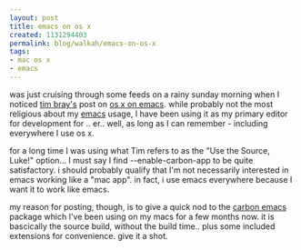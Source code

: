 ```yaml
--- 
layout: post
title: emacs on os x
created: 1131294403
permalink: blog/walkah/emacs-on-os-x
tags: 
- mac os x
- emacs
---
```

was just cruising through some feeds on a rainy sunday morning when I noticed <a href="http://tbray.org/ongoing/">tim bray's</a> post on <a href="http://www.tbray.org/ongoing/When/200x/2005/11/05/OS-X-Emacs">os x on emacs</a>. while probably not the most religious about my <a href="http://www.gnu.org/software/emacs/">emacs</a> usage, I have been using it as my primary editor for development for .. er.. well, as long as I can remember - including everywhere I use os x.

for a long time I was using what Tim refers to as the "Use the Source, Luke!" option... I must say I find --enable-carbon-app to be quite satisfactory. i should probably qualify that I'm not necessarily interested in emacs working like a "mac app". in fact, i use emacs everywhere because I want it to work like emacs.

my reason for posting, though, is to give a quick nod to the <a href="http://home.att.ne.jp/alpha/z123/emacs-mac-e.html">carbon emacs</a> package which I've been using on my macs for a few months now. it is bascically the source build, without the build time.. plus some included extensions for convenience. give it a shot.
